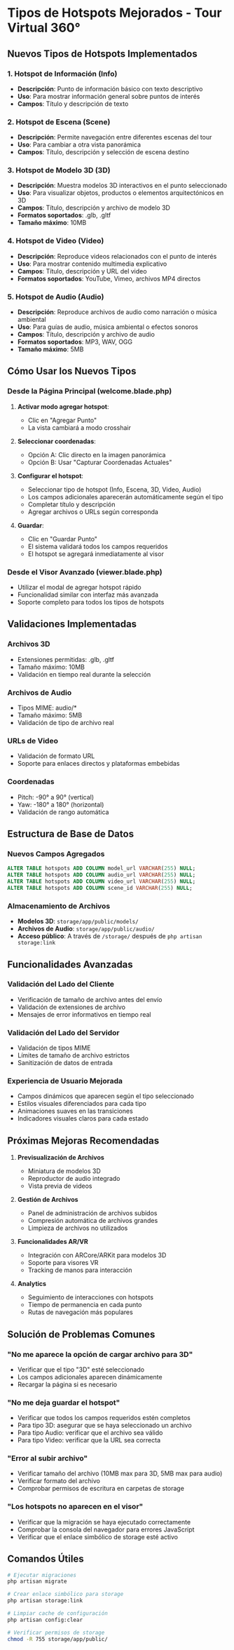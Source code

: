 # Tipos de Hotspots Mejorados - Tour Virtual 360°

## Nuevos Tipos de Hotspots Implementados

### 1. Hotspot de Información (Info) 
- **Descripción**: Punto de información básico con texto descriptivo
- **Uso**: Para mostrar información general sobre puntos de interés
- **Campos**: Título y descripción de texto

### 2. Hotspot de Escena (Scene)
- **Descripción**: Permite navegación entre diferentes escenas del tour
- **Uso**: Para cambiar a otra vista panorámica
- **Campos**: Título, descripción y selección de escena destino

### 3. Hotspot de Modelo 3D (3D)
- **Descripción**: Muestra modelos 3D interactivos en el punto seleccionado
- **Uso**: Para visualizar objetos, productos o elementos arquitectónicos en 3D
- **Campos**: Título, descripción y archivo de modelo 3D
- **Formatos soportados**: .glb, .gltf
- **Tamaño máximo**: 10MB

### 4. Hotspot de Video (Video)
- **Descripción**: Reproduce videos relacionados con el punto de interés
- **Uso**: Para mostrar contenido multimedia explicativo
- **Campos**: Título, descripción y URL del video
- **Formatos soportados**: YouTube, Vimeo, archivos MP4 directos

### 5. Hotspot de Audio (Audio)
- **Descripción**: Reproduce archivos de audio como narración o música ambiental
- **Uso**: Para guías de audio, música ambiental o efectos sonoros
- **Campos**: Título, descripción y archivo de audio
- **Formatos soportados**: MP3, WAV, OGG
- **Tamaño máximo**: 5MB

## Cómo Usar los Nuevos Tipos

### Desde la Página Principal (welcome.blade.php)

1. **Activar modo agregar hotspot**:
   - Clic en "Agregar Punto"
   - La vista cambiará a modo crosshair

2. **Seleccionar coordenadas**:
   - Opción A: Clic directo en la imagen panorámica
   - Opción B: Usar "Capturar Coordenadas Actuales"

3. **Configurar el hotspot**:
   - Seleccionar tipo de hotspot (Info, Escena, 3D, Video, Audio)
   - Los campos adicionales aparecerán automáticamente según el tipo
   - Completar título y descripción
   - Agregar archivos o URLs según corresponda

4. **Guardar**:
   - Clic en "Guardar Punto"
   - El sistema validará todos los campos requeridos
   - El hotspot se agregará inmediatamente al visor

### Desde el Visor Avanzado (viewer.blade.php)

- Utilizar el modal de agregar hotspot rápido
- Funcionalidad similar con interfaz más avanzada
- Soporte completo para todos los tipos de hotspots

## Validaciones Implementadas

### Archivos 3D
- Extensiones permitidas: .glb, .gltf
- Tamaño máximo: 10MB
- Validación en tiempo real durante la selección

### Archivos de Audio
- Tipos MIME: audio/*
- Tamaño máximo: 5MB
- Validación de tipo de archivo real

### URLs de Video
- Validación de formato URL
- Soporte para enlaces directos y plataformas embebidas

### Coordenadas
- Pitch: -90° a 90° (vertical)
- Yaw: -180° a 180° (horizontal)
- Validación de rango automática

## Estructura de Base de Datos

### Nuevos Campos Agregados

```sql
ALTER TABLE hotspots ADD COLUMN model_url VARCHAR(255) NULL;
ALTER TABLE hotspots ADD COLUMN audio_url VARCHAR(255) NULL;
ALTER TABLE hotspots ADD COLUMN video_url VARCHAR(255) NULL;
ALTER TABLE hotspots ADD COLUMN scene_id VARCHAR(255) NULL;
```

### Almacenamiento de Archivos

- **Modelos 3D**: `storage/app/public/models/`
- **Archivos de Audio**: `storage/app/public/audio/`
- **Acceso público**: A través de `/storage/` después de `php artisan storage:link`

## Funcionalidades Avanzadas

### Validación del Lado del Cliente
- Verificación de tamaño de archivo antes del envío
- Validación de extensiones de archivo
- Mensajes de error informativos en tiempo real

### Validación del Lado del Servidor
- Validación de tipos MIME
- Límites de tamaño de archivo estrictos
- Sanitización de datos de entrada

### Experiencia de Usuario Mejorada
- Campos dinámicos que aparecen según el tipo seleccionado
- Estilos visuales diferenciados para cada tipo
- Animaciones suaves en las transiciones
- Indicadores visuales claros para cada estado

## Próximas Mejoras Recomendadas

1. **Previsualización de Archivos**
   - Miniatura de modelos 3D
   - Reproductor de audio integrado
   - Vista previa de videos

2. **Gestión de Archivos**
   - Panel de administración de archivos subidos
   - Compresión automática de archivos grandes
   - Limpieza de archivos no utilizados

3. **Funcionalidades AR/VR**
   - Integración con ARCore/ARKit para modelos 3D
   - Soporte para visores VR
   - Tracking de manos para interacción

4. **Analytics**
   - Seguimiento de interacciones con hotspots
   - Tiempo de permanencia en cada punto
   - Rutas de navegación más populares

## Solución de Problemas Comunes

### "No me aparece la opción de cargar archivo para 3D"
- Verificar que el tipo "3D" esté seleccionado
- Los campos adicionales aparecen dinámicamente
- Recargar la página si es necesario

### "No me deja guardar el hotspot"
- Verificar que todos los campos requeridos estén completos
- Para tipo 3D: asegurar que se haya seleccionado un archivo
- Para tipo Audio: verificar que el archivo sea válido
- Para tipo Video: verificar que la URL sea correcta

### "Error al subir archivo"
- Verificar tamaño del archivo (10MB max para 3D, 5MB max para audio)
- Verificar formato del archivo
- Comprobar permisos de escritura en carpetas de storage

### "Los hotspots no aparecen en el visor"
- Verificar que la migración se haya ejecutado correctamente
- Comprobar la consola del navegador para errores JavaScript
- Verificar que el enlace simbólico de storage esté activo

## Comandos Útiles

```bash
# Ejecutar migraciones
php artisan migrate

# Crear enlace simbólico para storage
php artisan storage:link

# Limpiar cache de configuración
php artisan config:clear

# Verificar permisos de storage
chmod -R 755 storage/app/public/
```
